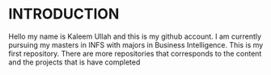 # INTRODUCTION
Hello my name is Kaleem Ullah and this is my github account. I am currently pursuing my masters in INFS with majors in Business Intelligence. 
This is my first repository. There are more repositories that corresponds to the content and the projects that is have completed
